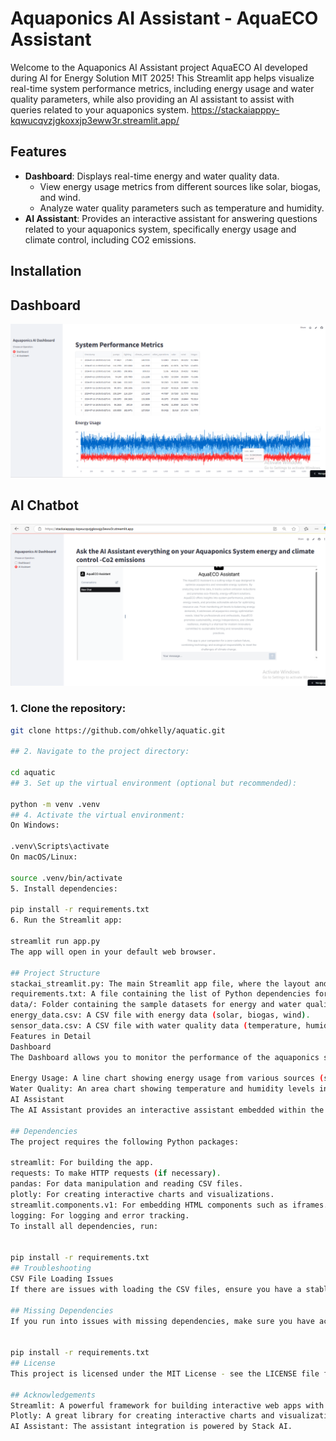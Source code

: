 # Aquaponics AI Assistant - AquaECO Assistant

Welcome to the Aquaponics AI Assistant project AquaECO AI developed during AI for Energy Solution MIT 2025! This Streamlit app helps visualize real-time system performance metrics, including energy usage and water quality parameters, while also providing an AI assistant to assist with queries related to your aquaponics system.
https://stackaiapppy-kqwucqvzjgkoxxjp3eww3r.streamlit.app/


## Features

- **Dashboard**: Displays real-time energy and water quality data.
  - View energy usage metrics from different sources like solar, biogas, and wind.
  - Analyze water quality parameters such as temperature and humidity.
- **AI Assistant**: Provides an interactive assistant for answering questions related to your aquaponics system, specifically energy usage and climate control, including CO2 emissions.

## Installation

## Dashboard
![System Screenshot](data/aqa2.PNG)

## AI Chatbot
![System Screenshot](data/aqua1.PNG)

### 1. Clone the repository:

```bash
git clone https://github.com/ohkelly/aquatic.git

## 2. Navigate to the project directory:

cd aquatic
## 3. Set up the virtual environment (optional but recommended):

python -m venv .venv
## 4. Activate the virtual environment:
On Windows:

.venv\Scripts\activate
On macOS/Linux:

source .venv/bin/activate
5. Install dependencies:

pip install -r requirements.txt
6. Run the Streamlit app:

streamlit run app.py
The app will open in your default web browser.

## Project Structure
stackai_streamlit.py: The main Streamlit app file, where the layout and functionality are defined.
requirements.txt: A file containing the list of Python dependencies for the project.
data/: Folder containing the sample datasets for energy and water quality.
energy_data.csv: A CSV file with energy data (solar, biogas, wind).
sensor_data.csv: A CSV file with water quality data (temperature, humidity).
Features in Detail
Dashboard
The Dashboard allows you to monitor the performance of the aquaponics system in real-time. It loads data from CSV files containing energy usage and water quality parameters, and displays them in the following formats:

Energy Usage: A line chart showing energy usage from various sources (solar, biogas, wind).
Water Quality: An area chart showing temperature and humidity levels in the system.
AI Assistant
The AI Assistant provides an interactive assistant embedded within the app via an iframe. The assistant is designed to answer questions related to energy and climate control of your aquaponics system, including topics like CO2 emissions and system performance.

## Dependencies
The project requires the following Python packages:

streamlit: For building the app.
requests: To make HTTP requests (if necessary).
pandas: For data manipulation and reading CSV files.
plotly: For creating interactive charts and visualizations.
streamlit.components.v1: For embedding HTML components such as iframes.
logging: For logging and error tracking.
To install all dependencies, run:


pip install -r requirements.txt
## Troubleshooting
CSV File Loading Issues
If there are issues with loading the CSV files, ensure you have a stable internet connection as the app fetches the CSV files from raw GitHub links. If the data fails to load, try accessing the files directly from GitHub to ensure they are available.

## Missing Dependencies
If you run into issues with missing dependencies, make sure you have activated the virtual environment and installed the required packages:


pip install -r requirements.txt
## License
This project is licensed under the MIT License - see the LICENSE file for details.

## Acknowledgements
Streamlit: A powerful framework for building interactive web apps with Python.
Plotly: A great library for creating interactive charts and visualizations.
AI Assistant: The assistant integration is powered by Stack AI.
